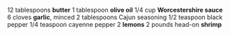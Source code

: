 12 tablespoons **butter**
1 tablespoon **olive oil**
1/4 cup **Worcestershire sauce**
6 cloves **garlic**, minced
2 tablespoons Cajun seasoning
1/2 teaspoon black pepper
1/4 teaspoon cayenne pepper
2 **lemons**
2 pounds head-on **shrimp**
